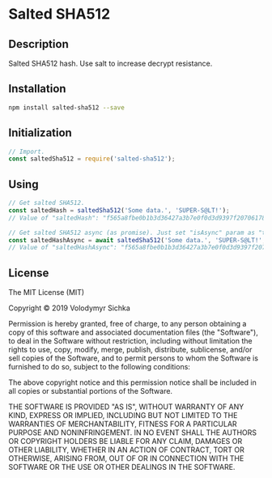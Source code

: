 # Salted SHA512

## Description

Salted SHA512 hash. Use salt to increase decrypt resistance.

## Installation

```sh
npm install salted-sha512 --save
```

## Initialization

```js
// Import.
const saltedSha512 = require('salted-sha512');
```

## Using

```js
// Get salted SHA512.
const saltedHash = saltedSha512('Some data.', 'SUPER-S@LT!');
// Value of "saltedHash": "f565a8fbe0b1b3d36427a3b7e0f0d3d9397f207061785211a0078108773990a0cf501a7bb46fc206e7765b17dc8cafb4c09db45e76a3be81e76828e471b7d45b".

// Get salted SHA512 async (as promise). Just set "isAsync" param as "true".
const saltedHashAsync = await saltedSha512('Some data.', 'SUPER-S@LT!', true);
// Value of "saltedHashAsync": "f565a8fbe0b1b3d36427a3b7e0f0d3d9397f207061785211a0078108773990a0cf501a7bb46fc206e7765b17dc8cafb4c09db45e76a3be81e76828e471b7d45b".
```

## License

The MIT License (MIT)

Copyright © 2019 Volodymyr Sichka

Permission is hereby granted, free of charge, to any person obtaining a copy of this software and associated documentation files (the "Software"), to deal in the Software without restriction, including without limitation the rights to use, copy, modify, merge, publish, distribute, sublicense, and/or sell copies of the Software, and to permit persons to whom the Software is furnished to do so, subject to the following conditions:

The above copyright notice and this permission notice shall be included in all copies or substantial portions of the Software.

THE SOFTWARE IS PROVIDED "AS IS", WITHOUT WARRANTY OF ANY KIND, EXPRESS OR IMPLIED, INCLUDING BUT NOT LIMITED TO THE WARRANTIES OF MERCHANTABILITY, FITNESS FOR A PARTICULAR PURPOSE AND NONINFRINGEMENT. IN NO EVENT SHALL THE AUTHORS OR COPYRIGHT HOLDERS BE LIABLE FOR ANY CLAIM, DAMAGES OR OTHER LIABILITY, WHETHER IN AN ACTION OF CONTRACT, TORT OR OTHERWISE, ARISING FROM, OUT OF OR IN CONNECTION WITH THE SOFTWARE OR THE USE OR OTHER DEALINGS IN THE SOFTWARE.
